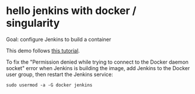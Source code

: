 # hello jenkins with docker / singularity

Goal: configure Jenkins to build a container

This demo follows [this tutorial](https://tutorials.releaseworksacademy.com/learn/building-your-first-docker-image-with-jenkins-2-guide-for-developers).

To fix the "Permission denied while trying to connect to the Docker daemon 
socket" error when Jenkins is building the image, add Jenkins to the Docker
user group, then restart the Jenkins service:

```
sudo usermod -a -G docker jenkins
```